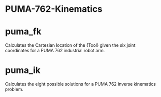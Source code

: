 # PUMA-762-Kinematics

# puma_fk
Calculates the Cartesian location of the {Tool} given the six joint coordinates for a PUMA 762 industrial robot arm.

# puma_ik
Calculates the eight possible solutions for a PUMA 762 inverse kinematics problem.
